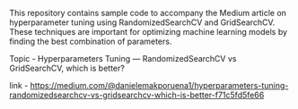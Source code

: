 This repository contains sample code to accompany the Medium article on hyperparameter tuning using RandomizedSearchCV and GridSearchCV. These techniques are important for optimizing machine learning models by finding the best combination of parameters.

Topic -  Hyperparameters Tuning — RandomizedSearchCV vs GridSearchCV, which is better?

link - https://medium.com/@danielemakporuena1/hyperparameters-tuning-randomizedsearchcv-vs-gridsearchcv-which-is-better-f71c5fd5fe66
